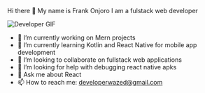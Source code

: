 Hi there 👋 My name is Frank Onjoro
I am a fulstack web developer

![Developer GIF](https://tenor.com/bKpgX.gif)

- 🔭 I’m currently working on Mern projects
- 🌱 I’m currently learning Kotlin and React Native for mobile app development
- 👯 I’m looking to collaborate on fullstack web applications
- 🤔 I’m looking for help with debugging react native apks
- 💬 Ask me about React
- 📫 How to reach me: developerwazed@gmail.com
